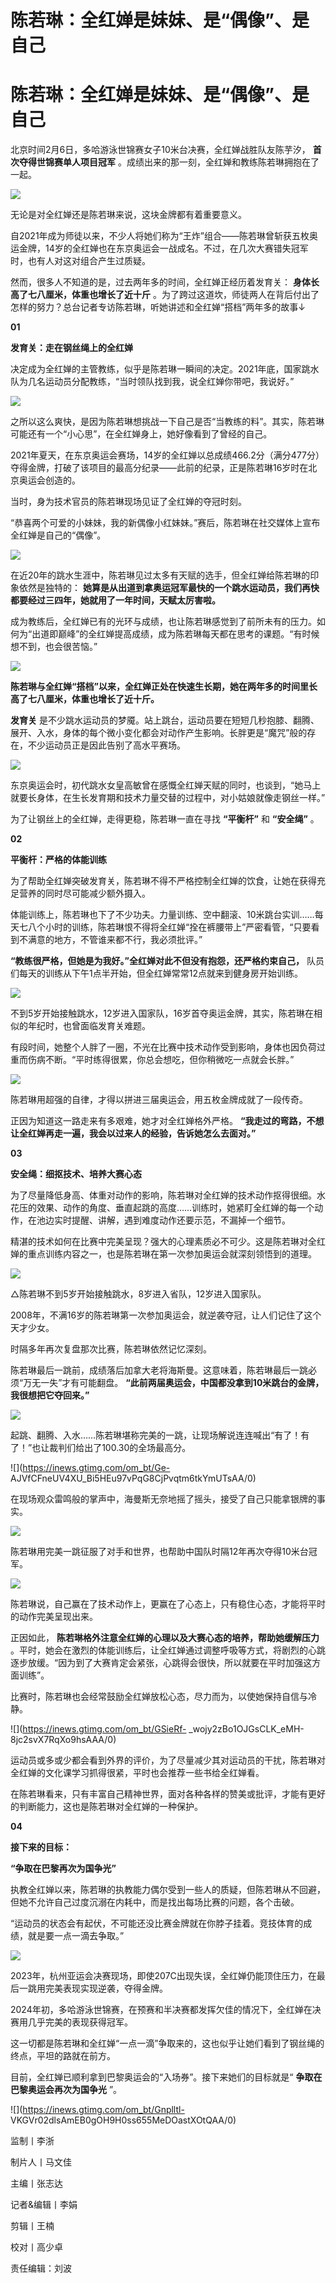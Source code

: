 # 陈若琳：全红婵是妹妹、是“偶像”、是自己

# 陈若琳：全红婵是妹妹、是“偶像”、是自己

北京时间2月6日，多哈游泳世锦赛女子10米台决赛，全红婵战胜队友陈芋汐， **首次夺得世锦赛单人项目冠军**
。成绩出来的那一刻，全红婵和教练陈若琳拥抱在了一起。

![](https://inews.gtimg.com/om_bt/GzPtnxcMWqkp0kpDx0lkg4uw0uLHn9bxzHpCGBO7ueJy4AA/0)

无论是对全红婵还是陈若琳来说，这块金牌都有着重要意义。

自2021年成为师徒以来，不少人将她们称为“王炸”组合——陈若琳曾斩获五枚奥运金牌，14岁的全红婵也在东京奥运会一战成名。不过，在几次大赛错失冠军时，也有人对这对组合产生过质疑。

然而，很多人不知道的是，过去两年多的时间，全红婵正经历着发育关： **身体长高了七八厘米，体重也增长了近十斤**
。为了跨过这道坎，师徒两人在背后付出了怎样的努力？总台记者专访陈若琳，听她讲述和全红婵“搭档”两年多的故事↓

**01**

**发育关：走在钢丝绳上的全红婵**

决定成为全红婵的主管教练，似乎是陈若琳一瞬间的决定。2021年底，国家跳水队为几名运动员分配教练，“当时领队找到我，说全红婵你带吧，我说好。”

![](https://inews.gtimg.com/om_bt/GxfceGhAPxUarMtAt46YgLNXkNHHppYTp1w16iOtlM4qwAA/0)

之所以这么爽快，是因为陈若琳想挑战一下自己是否“当教练的料”。其实，陈若琳可能还有一个“小心思”，在全红婵身上，她好像看到了曾经的自己。

2021年夏天，在东京奥运会赛场，14岁的全红婵以总成绩466.2分（满分477分）夺得金牌，打破了该项目的最高分纪录——此前的纪录，正是陈若琳16岁时在北京奥运会创造的。

当时，身为技术官员的陈若琳现场见证了全红婵的夺冠时刻。

“恭喜两个可爱的小妹妹，我的新偶像小红妹妹。”赛后，陈若琳在社交媒体上宣布全红婵是自己的“偶像”。

![](https://inews.gtimg.com/om_bt/OIwaYX6_EUjV8dCS_dkYi4a8lUeAGqnlOt3EUVPGE2ooIAA/1000)

在近20年的跳水生涯中，陈若琳见过太多有天赋的选手，但全红婵给陈若琳的印象依然是独特的：
**她算是从出道到拿奥运冠军最快的一个跳水运动员，我们再快都要经过三四年，她就用了一年时间，天赋太厉害啦。**

成为教练后，全红婵已有的光环与成绩，也让陈若琳感觉到了前所未有的压力。如何为“出道即巅峰”的全红婵提高成绩，成为陈若琳每天都在思考的课题。“有时候想不到，也会很苦恼。”

![](https://inews.gtimg.com/om_bt/OvKoJ1P0jFQR9A7QpU0z-qlUQzpqEZLWxzI3ZVmEYxs1AAA/1000)

**陈若琳与全红婵“搭档”以来，全红婵正处在快速生长期，她在两年多的时间里长高了七八厘米，体重也增长了近十斤。**

**发育关**
是不少跳水运动员的梦魇。站上跳台，运动员要在短短几秒抱膝、翻腾、展开、入水，身体的每个微小变化都会对动作产生影响。长胖更是“魔咒”般的存在，不少运动员正是因此告别了高水平赛场。

![](https://inews.gtimg.com/om_bt/OtyZsDDs_SdtbrMEV7PBP1vSWyLFzlCb9mgEGeeYkgpjwAA/1000)

东京奥运会时，初代跳水女皇高敏曾在感慨全红婵天赋的同时，也谈到，“她马上就要长身体，在生长发育期和技术力量交替的过程中，对小姑娘就像走钢丝一样。”

为了让钢丝上的全红婵，走得更稳，陈若琳一直在寻找 **“平衡杆”** 和 **“安全绳”** 。

**02**

**平衡杆：严格的体能训练**

为了帮助全红婵突破发育关，陈若琳不得不严格控制全红婵的饮食，让她在获得充足营养的同时尽可能减少额外摄入。

体能训练上，陈若琳也下了不少功夫。力量训练、空中翻滚、10米跳台实训……每天七八个小时的训练，陈若琳恨不得将全红婵“拴在裤腰带上”严密看管，“只要看到不满意的地方，不管谁来都不行，我必须批评。”

**“教练很严格，但她是为我好。”全红婵对此不但没有抱怨，还严格约束自己，** 队员们每天的训练从下午1点半开始，但全红婵常常12点就来到健身房开始训练。

![](https://inews.gtimg.com/om_bt/Gp0p22EH65Jrf8BHruODSx3b925hZUYX2KPqsVm4oQaOsAA/0)

不到5岁开始接触跳水，12岁进入国家队，16岁首夺奥运金牌，其实，陈若琳在相似的年纪时，也曾面临发育关难题。

有段时间，她整个人胖了一圈，不光在比赛中技术动作受到影响，身体也因负荷过重而伤病不断。“平时练得很累，你总会想吃，但你稍微吃一点就会长胖。”

![](https://inews.gtimg.com/om_bt/Gmoi9604qGkQMvvBQ7wpD_iPizJiPzC985Ju2n_xY8Sq4AA/0)

陈若琳用超强的自律，才得以拼进三届奥运会，用五枚金牌成就了一段传奇。

正因为知道这一路走来有多艰难，她才对全红婵格外严格。 **“我走过的弯路，不想让全红婵再走一遍，我会以过来人的经验，告诉她怎么去面对。”**

**03**

**安全绳：细抠技术、培养大赛心态**

为了尽量降低身高、体重对动作的影响，陈若琳对全红婵的技术动作抠得很细。水花压的效果、动作的角度、垂直起跳的高度……训练时，她紧盯全红婵的每一个动作，在池边实时提醒、讲解，遇到难度动作还要示范，不漏掉一个细节。

精湛的技术如何在比赛中完美呈现？强大的心理素质必不可少。这是陈若琳对全红婵的重点训练内容之一，也是陈若琳在第一次参加奥运会就深刻领悟到的道理。

![](https://inews.gtimg.com/om_bt/OlbISM8jt5G7T8WK_3ydxcXLD2a0iexL2oX4zgVjObnqIAA/1000)

△陈若琳不到5岁开始接触跳水，8岁进入省队，12岁进入国家队。

2008年，不满16岁的陈若琳第一次参加奥运会，就逆袭夺冠，让人们记住了这个天才少女。

时隔多年再次复盘那次比赛，陈若琳依然记忆深刻。

陈若琳最后一跳前，成绩落后加拿大老将海斯曼。这意味着，陈若琳最后一跳必须“万无一失”才有可能翻盘。
**“此前两届奥运会，中国都没拿到10米跳台的金牌，我很想把它夺回来。”**

![](https://inews.gtimg.com/om_bt/GQlT35qIZY5DXeuMrhmjIwCaFaf9bW9ofwhD911i9eSTcAA/0)

起跳、翻腾、入水……陈若琳堪称完美的一跳，让现场解说连连喊出“有了！有了！”也让裁判们给出了100.30的全场最高分。

![](https://inews.gtimg.com/om_bt/Ge-
AJVfCFneUV4XU_Bi5HEu97vPqG8CjPvqtm6tkYmUTsAA/0)

在现场观众雷鸣般的掌声中，海曼斯无奈地摇了摇头，接受了自己只能拿银牌的事实。

![](https://inews.gtimg.com/om_bt/Gro2D2axLUzO8ZNTuocQ06L2Z3EO6w2LU3_a_jAw0KxyEAA/0)

陈若琳用完美一跳征服了对手和世界，也帮助中国队时隔12年再次夺得10米台冠军。

![](https://inews.gtimg.com/om_bt/ODgC9q-f1YRrj_J70dAmKmtYBZMEFcmJYZwPXz3esvOu0AA/1000)

陈若琳说，自己赢在了技术动作上，更赢在了心态上，只有稳住心态，才能将平时的动作完美呈现出来。

正因如此， **陈若琳格外注意全红婵的心理以及大赛心态的培养，帮助她缓解压力**
。平时，她会在激烈的体能训练后，让全红婵通过调整呼吸等方式，将剧烈的心跳逐步放缓。“因为到了大赛肯定会紧张，心跳得会很快，所以就要在平时加强这方面训练”。

比赛时，陈若琳也会经常鼓励全红婵放松心态，尽力而为，以使她保持自信与冷静。

![](https://inews.gtimg.com/om_bt/GSieRf-
_wojy2zBo1OJGsCLK_eMH-8jc2svX7RqXo9hsAAA/0)

运动员或多或少都会看到外界的评价，为了尽量减少其对运动员的干扰，陈若琳对全红婵的文化课学习抓得很紧，平时也会推荐一些书给全红婵看。

在陈若琳看来，只有丰富自己精神世界，面对各种各样的赞美或批评，才能有更好的判断能力，这也是陈若琳对全红婵的一种保护。

**04**

**接下来的目标：**

**“争取在巴黎再次为国争光”**

执教全红婵以来，陈若琳的执教能力偶尔受到一些人的质疑，但陈若琳从不回避，但她不允许自己过度沉溺在内耗中，而是找出每场比赛的问题，各个击破。

“运动员的状态会有起伏，不可能还没比赛金牌就在你脖子挂着。竞技体育的成绩，就是要一点一滴去争取。”

![](https://inews.gtimg.com/om_bt/GFHMP1dST6JpFadI6jqybU7PCC0nBqoHh1ifxlqg9tdNMAA/0)

2023年，杭州亚运会决赛现场，即使207C出现失误，全红婵仍能顶住压力，在最后一跳用完美表现实现逆袭，夺得金牌。

2024年初，多哈游泳世锦赛，在预赛和半决赛都发挥欠佳的情况下，全红婵在决赛用几乎完美的表现获得冠军。

这一切都是陈若琳和全红婵“一点一滴”争取来的，这也似乎让她们看到了钢丝绳的终点，平坦的路就在前方。

目前，全红婵已顺利拿到巴黎奥运会的“入场券”。接下来她们的目标就是“ **争取在巴黎奥运会再次为国争光** ”。

![](https://inews.gtimg.com/om_bt/Gnplltl-
VKGVr02dlsAmEB0gOH9H0ss655MeDOastXOtQAA/0)

监制丨李浙

制片人丨马文佳

主编丨张志达

记者&编辑丨李娟

剪辑丨王楠

校对丨高少卓

责任编辑：刘波

